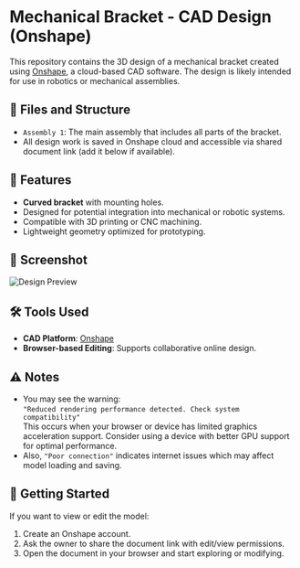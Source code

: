 # Mechanical Bracket - CAD Design (Onshape)

This repository contains the 3D design of a mechanical bracket created using [Onshape](https://www.onshape.com/), a cloud-based CAD software. The design is likely intended for use in robotics or mechanical assemblies.

## 📁 Files and Structure

- `Assembly 1`: The main assembly that includes all parts of the bracket.
- All design work is saved in Onshape cloud and accessible via shared document link (add it below if available).

## 🧩 Features

- **Curved bracket** with mounting holes.
- Designed for potential integration into mechanical or robotic systems.
- Compatible with 3D printing or CNC machining.
- Lightweight geometry optimized for prototyping.

## 📸 Screenshot

![Design Preview](screenshot.jpg) <!-- Replace with actual path or GitHub-hosted image -->

## 🛠️ Tools Used

- **CAD Platform**: [Onshape](https://www.onshape.com/)
- **Browser-based Editing**: Supports collaborative online design.

## ⚠️ Notes

- You may see the warning:  
  `"Reduced rendering performance detected. Check system compatibility"`  
  This occurs when your browser or device has limited graphics acceleration support. Consider using a device with better GPU support for optimal performance.
- Also, `"Poor connection"` indicates internet issues which may affect model loading and saving.

## 🚀 Getting Started

If you want to view or edit the model:

1. Create an Onshape account.
2. Ask the owner to share the document link with edit/view permissions.
3. Open the document in your browser and start exploring or modifying.


